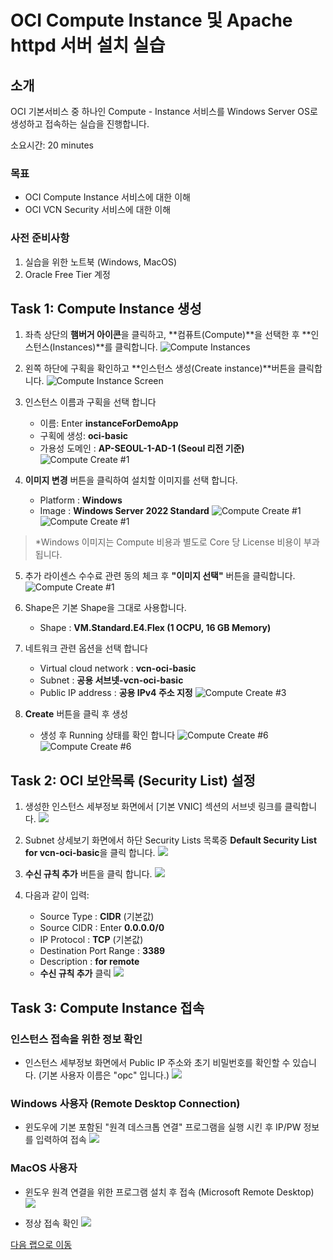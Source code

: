 # OCI Compute Instance 및 Apache httpd 서버 설치 실습

## 소개

OCI 기본서비스 중 하나인 Compute - Instance 서비스를 Windows Server OS로 생성하고 접속하는 실습을 진행합니다.

소요시간: 20 minutes

### 목표

- OCI Compute Instance 서비스에 대한 이해
- OCI VCN Security 서비스에 대한 이해

### 사전 준비사항

1. 실습을 위한 노트북 (Windows, MacOS)
1. Oracle Free Tier 계정

## Task 1: Compute Instance 생성

1. 좌측 상단의 **햄버거 아이콘**을 클릭하고, **컴퓨트(Compute)**을 선택한 후 **인스턴스(Instances)**를 클릭합니다.
   ![Compute Instances](images/compute-create-1.png " ")

2. 왼쪽 하단에 구획을 확인하고 **인스턴스 생성(Create instance)**버튼을 클릭합니다.
   ![Compute Instance Screen](images/compute-create-2.png " ")

3. 인스턴스 이름과 구획을 선택 합니다

   - 이름: Enter **instanceForDemoApp**
   - 구획에 생성: **oci-basic**
   - 가용성 도메인 : **AP-SEOUL-1-AD-1 (Seoul 리전 기준)**
     ![Compute Create #1](images/compute-create-3.png " ")

4. **이미지 변경** 버튼을 클릭하여 설치할 이미지를 선택 합니다.
   - Platform : **Windows**
   - Image : **Windows Server 2022 Standard**
     ![Compute Create #1](images/compute-create-4.png " ")
     ![Compute Create #1](images/compute-create-5.png " ")

> \*Windows 이미지는 Compute 비용과 별도로 Core 당 License 비용이 부과 됩니다.

5. 추가 라이센스 수수료 관련 동의 체크 후 **"이미지 선택"** 버튼을 클릭합니다.
   ![Compute Create #1](images/compute-create-6.png " ")

6. Shape은 기본 Shape을 그대로 사용합니다.

   - Shape : **VM.Standard.E4.Flex (1 OCPU, 16 GB Memory)**

7. 네트워크 관련 옵션을 선택 합니다

   - Virtual cloud network : **vcn-oci-basic**
   - Subnet : **공용 서브넷-vcn-oci-basic**
   - Public IP address : **공용 IPv4 주소 지정**
     ![Compute Create #3](images/compute-create-7.png " ")

8. **Create** 버튼을 클릭 후 생성
   - 생성 후 Running 상태를 확인 합니다
     ![Compute Create #6](images/compute-create-8.png " ")
     ![Compute Create #6](images/compute-create-9.png " ")

## Task 2: OCI 보안목록 (Security List) 설정

1. 생성한 인스턴스 세부정보 화면에서 [기본 VNIC] 섹션의 서브넷 링크를 클릭합니다.
   ![](images/compute-security-list-1.png " ")

2. Subnet 상세보기 화면에서 하단 Security Lists 목록중 **Default Security List for vcn-oci-basic**을 클릭 합니다.
   ![](images/compute-security-list-2.png " ")

3. **수신 규칙 추가** 버튼을 클릭 합니다.
   ![](images/compute-security-list-3.png " ")

4. 다음과 같이 입력:
   - Source Type : **CIDR** (기본값)
   - Source CIDR : Enter **0.0.0.0/0**
   - IP Protocol : **TCP** (기본값)
   - Destination Port Range : **3389**
   - Description : **for remote**
   - **수신 규칙 추가** 클릭
     ![](images/compute-security-list-4.png " ")

## Task 3: Compute Instance 접속

### 인스턴스 접속을 위한 정보 확인

- 인스턴스 세부정보 화면에서 Public IP 주소와 초기 비밀번호를 확인할 수 있습니다. (기본 사용자 이름은 "opc" 입니다.)
  ![](images/compute-connect-0.png " ")

### Windows 사용자 (Remote Desktop Connection)

- 윈도우에 기본 포함된 "원격 데스크톱 연결" 프로그램을 실행 시킨 후 IP/PW 정보를 입력하여 접속
  ![](images/compute-connect-3.png " ")

### MacOS 사용자

- 윈도우 원격 연결을 위한 프로그램 설치 후 접속 (Microsoft Remote Desktop)
  ![](images/compute-connect-1.png " ")

- 정상 접속 확인
  ![](images/compute-connect-2.png " ")

[다음 랩으로 이동](#next)
